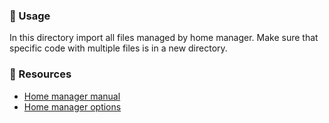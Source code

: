 
### 🚸 Usage

In this directory import all files managed by home manager.
Make sure that specific code with multiple files is in a new directory.

### 📒 Resources

- [Home manager manual](https://nix-community.github.io/home-manager/index.xhtml)
- [Home manager options](https://nix-community.github.io/home-manager/options.xhtml)

